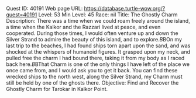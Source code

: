 Quest ID: 40191
Web page URL: https://database.turtle-wow.org/?quest=40191
Level: 53
Min Level: 45
Race: nil
Title: The Ghostly Charm
Description: There was a time when we could roam freely around the island, a time when the Kalkor and the Razzari lived at peace, and even cooperated. During those times, I would often venture up and down the Silver Strand to admire the beauty of this island, and to explore.$B$BOn my last trip to the beaches, I had found ships torn apart upon the sand, and was shocked at the whispers of humanoid figures. It grasped upon my neck, and pulled free the charm I had bound there, taking it from my body as I raced back here.$B$BThat Charm is one of the only things I have left of the place we once came from, and I would ask you to get it back. You can find these wrecked ships to the north west, along the Silver Strand, my Charm must still be held by one of the ghosts there.
Objective: Find and Recover the Ghostly Charm for Tarokar in Kalkor Point.
